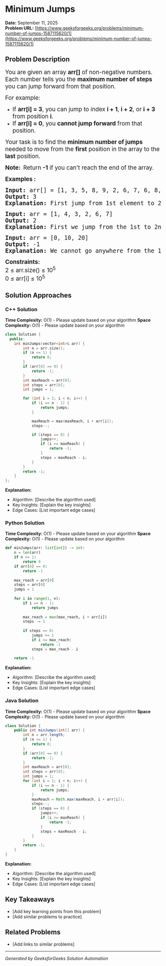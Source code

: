 # Minimum Jumps

**Date:** September 11, 2025  
**Problem URL:** [https://www.geeksforgeeks.org/problems/minimum-number-of-jumps-1587115620/1](https://www.geeksforgeeks.org/problems/minimum-number-of-jumps-1587115620/1)

## Problem Description

<p><span style="font-size: 14pt;">You are given an array <strong>arr[]</strong> of non-negative numbers. Each number tells you the <strong>maximum number of steps</strong> you can jump forward from that position.</span></p>
<p><span style="font-size: 14pt;">For example:</span></p>
<ul>
<li><span style="font-size: 18.6667px;">If <strong>arr[i] = 3</strong>, you can jump to index <strong>i + 1</strong>, <strong>i + 2</strong>, or <strong>i + 3</strong> from position <strong>i</strong>.</span></li>
<li><span style="font-size: 14pt;">If&nbsp;<strong>arr[i] = 0</strong>, you <strong>cannot jump forward</strong> from that position.</span></li>
</ul>
<p><span style="font-size: 14pt;">Your task is to find the <strong>minimum number of jumps</strong> needed to move from the <strong>first</strong> position in the array to the <strong>last</strong> position.</span></p>
<p><span style="font-size: 14pt;"><strong>Note:&nbsp; </strong>Return <strong>-1</strong> if you can't reach the end of the array.</span></p>
<p><span style="font-size: 14pt;"><strong>Examples :&nbsp;</strong> </span></p>
<pre><span style="font-size: 14pt;"><strong>Input: </strong>arr[] = [1, 3, 5, 8, 9, 2, 6, 7, 6, 8, 9]
<strong>Output:</strong> 3 
<strong>Explanation: </strong>First jump from 1st element to 2nd element with value 3. From here we jump to 5th element with value 9, and from here we will jump to the last. </span></pre>
<pre><span style="font-size: 14pt;"><strong>Input: </strong>arr = [1, 4, 3, 2, 6, 7]<br /><strong>Output:</strong> 2 
<strong>Explanation: </strong>First we jump from the 1st to 2nd element and then jump to the last element.</span></pre>
<pre><span style="font-size: 14pt;"><strong>Input: </strong>arr = [0, 10, 20]<br /><strong>Output:</strong> -1
<strong>Explanation: </strong>We cannot go anywhere from the 1st element.
</span></pre>
<p><span style="font-size: 14pt;"><strong>Constraints:</strong><br />2 &le; arr.size() &le; 10<sup>5<br /></sup>0 &le; arr[i] &le; 10<sup>5</sup></span></p>

## Solution Approaches

### C++ Solution

**Time Complexity:** O(1) - Please update based on your algorithm
**Space Complexity:** O(1) - Please update based on your algorithm

```cpp
class Solution {
  public:
    int minJumps(vector<int>& arr) {
        int n = arr.size();
        if (n <= 1) {
            return 0;
        }
        if (arr[0] == 0) {
            return -1;
        }
        int maxReach = arr[0];
        int steps = arr[0];
        int jumps = 1;

        for (int i = 1; i < n; i++) {
            if (i == n - 1) {
                return jumps;
            }

            maxReach = max(maxReach, i + arr[i]);
            steps--;

            if (steps == 0) {
                jumps++;
                if (i >= maxReach) {
                    return -1;
                }
                steps = maxReach - i;
            }
        }
        return -1;
    }
};
```

**Explanation:**
- Algorithm: [Describe the algorithm used]
- Key Insights: [Explain the key insights]
- Edge Cases: [List important edge cases]

### Python Solution

**Time Complexity:** O(1) - Please update based on your algorithm
**Space Complexity:** O(1) - Please update based on your algorithm

```python
def minJumps(arr: list[int]) -> int:
    n = len(arr)
    if n <= 1:
        return 0
    if arr[0] == 0:
        return -1
    
    max_reach = arr[0]
    steps = arr[0]
    jumps = 1
    
    for i in range(1, n):
        if i == n - 1:
            return jumps
        
        max_reach = max(max_reach, i + arr[i])
        steps -= 1
        
        if steps == 0:
            jumps += 1
            if i >= max_reach:
                return -1
            steps = max_reach - i
            
    return -1
```

**Explanation:**
- Algorithm: [Describe the algorithm used]
- Key Insights: [Explain the key insights]
- Edge Cases: [List important edge cases]

### Java Solution

**Time Complexity:** O(1) - Please update based on your algorithm
**Space Complexity:** O(1) - Please update based on your algorithm

```java
class Solution {
    public int minJumps(int[] arr) {
        int n = arr.length;
        if (n <= 1) {
            return 0;
        }
        if (arr[0] == 0) {
            return -1;
        }
        int maxReach = arr[0];
        int steps = arr[0];
        int jumps = 1;
        for (int i = 1; i < n; i++) {
            if (i == n - 1) {
                return jumps;
            }
            maxReach = Math.max(maxReach, i + arr[i]);
            steps--;
            if (steps == 0) {
                jumps++;
                if (i >= maxReach) {
                    return -1;
                }
                steps = maxReach - i;
            }
        }
        return -1;
    }
}
```

**Explanation:**
- Algorithm: [Describe the algorithm used]
- Key Insights: [Explain the key insights]
- Edge Cases: [List important edge cases]

## Key Takeaways

- [Add key learning points from this problem]
- [Add similar problems to practice]

## Related Problems

- [Add links to similar problems]

---
*Generated by GeeksforGeeks Solution Automation*
